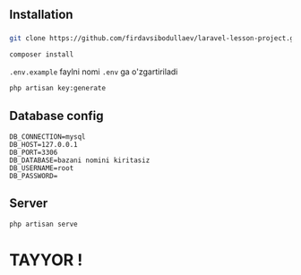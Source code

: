 ## Installation

###

```bash
git clone https://github.com/firdavsibodullaev/laravel-lesson-project.git
```

```bash
composer install
```

`.env.example` faylni nomi `.env` ga o'zgartiriladi

```bash
php artisan key:generate
```

## Database config

```dotenv
DB_CONNECTION=mysql
DB_HOST=127.0.0.1
DB_PORT=3306
DB_DATABASE=bazani nomini kiritasiz
DB_USERNAME=root
DB_PASSWORD=
```

## Server

```bash
php artisan serve
```


# TAYYOR !